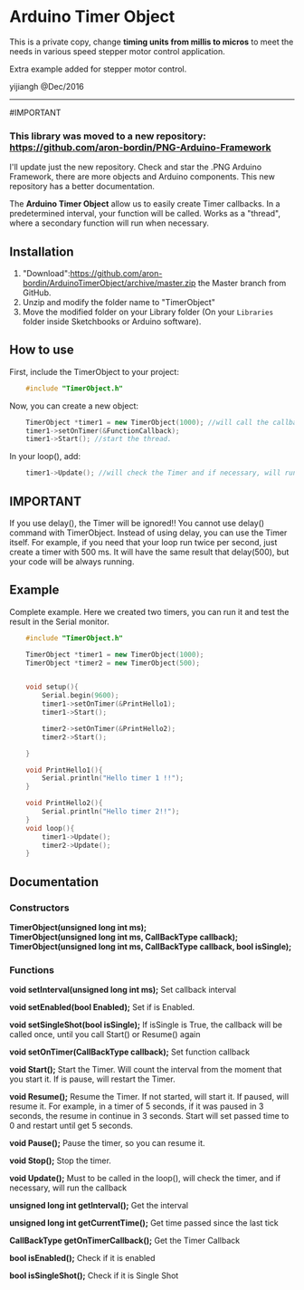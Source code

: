 # Arduino Timer Object

This is a private copy, change **timing units from millis to micros** to meet the needs in various speed stepper motor control application.

Extra example added for stepper motor control.

yijiangh @Dec/2016

----------

#IMPORTANT
### This library was moved to a new repository: https://github.com/aron-bordin/PNG-Arduino-Framework
I'll update just the new repository. Check and star the .PNG Arduino Framework, there are more objects and Arduino components. This new repository has a better documentation.

The **Arduino Timer Object** allow us to easily create Timer callbacks. In a predetermined interval, your function will be called. Works as a "thread", where a secondary function will run when necessary. 


## Installation

1. "Download":https://github.com/aron-bordin/ArduinoTimerObject/archive/master.zip the Master branch from GitHub.
2. Unzip and modify the folder name to "TimerObject"
3. Move the modified folder on your Library folder (On your `Libraries` folder inside Sketchbooks or Arduino software).


## How to use

First, include the TimerObject to your project:
```c++
	#include "TimerObject.h"
```

Now, you can create a new object:
```c++
	TimerObject *timer1 = new TimerObject(1000); //will call the callback in the interval of 1000 ms
	timer1->setOnTimer(&FunctionCallback);
	timer1->Start(); //start the thread.
```

In your loop(), add:
```c++
	timer1->Update(); //will check the Timer and if necessary, will run it.
```


## IMPORTANT
If you use delay(), the Timer will be ignored!! You cannot use delay() command with TimerObject. Instead of using delay, you can use the Timer itself. For example, if you need that your loop run twice per second, just create a timer with 500 ms. It will have the same result that delay(500), but your code will be always running.

## Example

Complete example. Here we created two timers, you can run it and test the result in the Serial monitor.
```c++
	#include "TimerObject.h"

	TimerObject *timer1 = new TimerObject(1000);
	TimerObject *timer2 = new TimerObject(500);


	void setup(){
		Serial.begin(9600);
		timer1->setOnTimer(&PrintHello1);
		timer1->Start();

		timer2->setOnTimer(&PrintHello2);
		timer2->Start();

	}

	void PrintHello1(){
		Serial.println("Hello timer 1 !!");
	}

	void PrintHello2(){
		Serial.println("Hello timer 2!!");
	}
	void loop(){
		timer1->Update();
		timer2->Update();
	}

```

## Documentation

### Constructors
**TimerObject(unsigned long int ms);<br>
TimerObject(unsigned long int ms, CallBackType callback);<br>
TimerObject(unsigned long int ms, CallBackType callback, bool isSingle);**
	
### Functions

**void setInterval(unsigned long int ms);**
Set callback interval

**void setEnabled(bool Enabled);**
Set if is Enabled.

**void setSingleShot(bool isSingle);**
If isSingle is True, the callback will be called once, until you call Start() or Resume() again

**void setOnTimer(CallBackType callback);**
Set function callback

**void Start();**
Start the Timer. Will count the interval from the moment that you start it. If is pause, will restart the Timer.

**void Resume();**
Resume the Timer. If not started, will start it. If paused, will resume it. For example, in a timer of 5 seconds, if it was paused in 3 seconds, the resume in continue in 3 seconds. Start will set passed time to 0 and restart until get 5 seconds.

**void Pause();**
Pause the timer, so you can resume it.

**void Stop();**
Stop the timer.

**void Update();**
Must to be called in the loop(), will check the timer, and if necessary, will run the callback


**unsigned long int getInterval();**
Get the interval

**unsigned long int getCurrentTime();**
Get time passed since the last tick

**CallBackType getOnTimerCallback();**
Get the Timer Callback

**bool isEnabled();**
Check if it is enabled

**bool isSingleShot();**
Check if it is Single Shot
